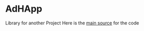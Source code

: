 # AdHApp
Library for another Project
Here is the [main source](https://developer.android.com/training/connect-devices-wirelessly/nsd) for the code
